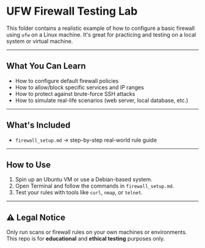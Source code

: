 # UFW Firewall Testing Lab

This folder contains a realistic example of how to configure a basic firewall using `ufw` on a Linux machine. It's great for practicing and testing on a local system or virtual machine.

---

## What You Can Learn

- How to configure default firewall policies
- How to allow/block specific services and IP ranges
- How to protect against brute-force SSH attacks
- How to simulate real-life scenarios (web server, local database, etc.)

---

## What's Included

- `firewall_setup.md` → step-by-step real-world rule guide

---

## How to Use

1. Spin up an Ubuntu VM or use a Debian-based system.
2. Open Terminal and follow the commands in `firewall_setup.md`.
3. Test your rules with tools like `curl`, `nmap`, or `telnet`.

---

## ⚠️ Legal Notice

Only run scans or firewall rules on your own machines or environments. This repo is for **educational** and **ethical testing** purposes only.
